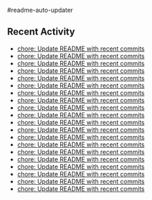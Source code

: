 #readme-auto-updater

## Recent Activity
<!-- LATEST_COMMITS:START -->
- [chore: Update README with recent commits](https://github.com/NEO1717/readme-auto-updater/commit/3ea24ddde8bdee89a194a5c124785e30eafae115)
- [chore: Update README with recent commits](https://github.com/NEO1717/readme-auto-updater/commit/d3ef8774150e55288050ba29ba68cfca314e608b)
- [chore: Update README with recent commits](https://github.com/NEO1717/readme-auto-updater/commit/cbc95d60bced492eab22b7d6457fb6b726db36f5)
- [chore: Update README with recent commits](https://github.com/NEO1717/readme-auto-updater/commit/46a3cd6df4c32514fd5e5cd9d3037dc910370195)
- [chore: Update README with recent commits](https://github.com/NEO1717/readme-auto-updater/commit/2a9cd296432c76e85b3543e41eb7e6fdbd97ba84)
- [chore: Update README with recent commits](https://github.com/NEO1717/readme-auto-updater/commit/8417bed97f2c4d97b64ffa2063e48fc0823b5e4d)
- [chore: Update README with recent commits](https://github.com/NEO1717/readme-auto-updater/commit/5612d8b71e24f6f6f2339894b186861ee688bb3c)
- [chore: Update README with recent commits](https://github.com/NEO1717/readme-auto-updater/commit/79a78946d3f804da051c4fcf80aac84fa9a14f6c)
- [chore: Update README with recent commits](https://github.com/NEO1717/readme-auto-updater/commit/6b472d628070f264b426243fe5c63ab4f1db566a)
- [chore: Update README with recent commits](https://github.com/NEO1717/readme-auto-updater/commit/197602ffeef5d89b76f144b22fecd893ad5a14ad)
- [chore: Update README with recent commits](https://github.com/NEO1717/readme-auto-updater/commit/60c08a3c7d3503b841cdacb5f92fe11405103131)
- [chore: Update README with recent commits](https://github.com/NEO1717/readme-auto-updater/commit/c4c639b09bdd753968bd351cdffd89bbb9fc9299)
- [chore: Update README with recent commits](https://github.com/NEO1717/readme-auto-updater/commit/739fee9c1e0d5f2294e13fd051f51a75dda2694c)
- [chore: Update README with recent commits](https://github.com/NEO1717/readme-auto-updater/commit/9004452a12b3a207960fa16c804393b8d2c1293b)
- [chore: Update README with recent commits](https://github.com/NEO1717/readme-auto-updater/commit/905460c59f6d204002c5fc65e742b272bf98bea1)
- [chore: Update README with recent commits](https://github.com/NEO1717/readme-auto-updater/commit/fcbeb16c7759b83edd8ab1cf1c4431c89917e1d6)
- [chore: Update README with recent commits](https://github.com/NEO1717/readme-auto-updater/commit/607a54b6ebe0f0e6b72404b7e1275e27627fdb2a)
- [chore: Update README with recent commits](https://github.com/NEO1717/readme-auto-updater/commit/80271515500e5a6ae3aaab8ebcad58c2602fe6bd)
- [chore: Update README with recent commits](https://github.com/NEO1717/readme-auto-updater/commit/f5a1847972908cf161a27d14677176dbf468e999)
- [chore: Update README with recent commits](https://github.com/NEO1717/readme-auto-updater/commit/ce8044b373d9b9c7d2a81818b289f81448af2bab)
<!-- LATEST_COMMITS:END -->

